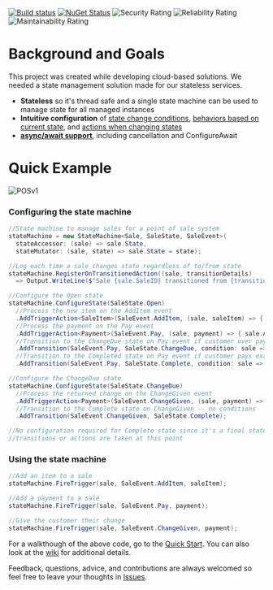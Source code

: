 [![Build status](https://ci.appveyor.com/api/projects/status/byg4n228cinno4xt?svg=true)](https://ci.appveyor.com/project/ScottCarter/nstatemanager) [![NuGet Status](https://img.shields.io/nuget/v/NStateManager.svg)](https://www.nuget.org/packages/NStateManager) ![Security Rating](https://sonarcloud.io/api/project_badges/measure?project=NStateManager&metric=security_rating) ![Reliability Rating](https://sonarcloud.io/api/project_badges/measure?project=NStateManager&metric=reliability_rating) ![Maintainability Rating](https://sonarcloud.io/api/project_badges/measure?project=NStateManager&metric=sqale_rating)
# Background and Goals  
This project was created while developing cloud-based solutions. We needed a state management solution made for our stateless services.  
- **Stateless** so it's thread safe and a single state machine can be used to manage state for all managed instances  
- **Intuitive configuration** of [state change conditions](https://github.com/scottctr/NStateManager/wiki/Changing-States), [behaviors based on current state](https://github.com/scottctr/NStateManager/wiki/Event-Actions), and [actions when changing states](https://github.com/scottctr/NStateManager/wiki/State-Change-Actions)  
- **[async/await support](https://github.com/scottctr/NStateManager/wiki/Async-Await-Support)**, including cancellation and ConfigureAwait       
# Quick Example
![POSv1](https://github.com/scottctr/NStateManager/blob/master/Examples/NStateManager.Example.Sale.Console/POSv2.png)
### Configuring the state machine
```C#
//State machine to manage sales for a point of sale system
stateMachine = new StateMachine<Sale, SaleState, SaleEvent>(
  stateAccessor: (sale) => sale.State,
  stateMutator: (sale, state) => sale.State = state);

//Log each time a sale changes state regardless of to/from state
stateMachine.RegisterOnTransitionedAction((sale, transitionDetails) 
  => Output.WriteLine($"Sale {sale.SaleID} transitioned from {transitionDetails.PreviousState} to {transitionDetails.CurrentState}."));

//Configure the Open state
stateMachine.ConfigureState(SaleState.Open)
  //Process the new item on the AddItem event 
  .AddTriggerAction<SaleItem>(SaleEvent.AddItem, (sale, saleItem) => { sale.AddItem(saleItem); })
  //Process the payment on the Pay event
  .AddTriggerAction<Payment>(SaleEvent.Pay, (sale, payment) => { sale.AddPayment(payment); })
  //Transition to the ChangeDue state on Pay event if customer over pays
  .AddTransition(SaleEvent.Pay, SaleState.ChangeDue, condition: sale => sale.Balance < 0, name: "Open2ChangeDue", priority: 1)
  //Transition to the Completed state on Pay event if customer pays exact amount
  .AddTransition(SaleEvent.Pay, SaleState.Complete, condition: sale => sale.Balance == 0, name: "Open2Complete", priority: 2);

//Configure the ChangeDue state
stateMachine.ConfigureState(SaleState.ChangeDue)
  //Process the returned change on the ChangeGiven event
  .AddTriggerAction<Payment>(SaleEvent.ChangeGiven, (sale, payment) => { sale.ReturnChange(); })
  //Transition to the Complete state on ChangeGiven -- no conditions
  .AddTransition(SaleEvent.ChangeGiven, SaleState.Complete);

//No configuration required for Complete state since it's a final state and
//transitions or actions are taken at this point
```
### Using the state machine
```C#
//Add an item to a sale
stateMachine.FireTrigger(sale, SaleEvent.AddItem, saleItem); 

//Add a payment to a sale
stateMachine.FireTrigger(sale, SaleEvent.Pay, payment);

//Give the customer their change
stateMachine.FireTrigger(sale, SaleEvent.ChangeGiven, payment);
```
For a walkthough of the above code, go to the [Quick Start](https://github.com/scottctr/NStateManager/wiki/Quick-Start). You can also look at the [wiki](https://github.com/scottctr/NStateManager/wiki) for additional details.
  
Feedback, questions, advice, and contributions are always welcomed so feel free to leave your thoughts in [Issues](https://github.com/scottctr/NStateManager/issues).
